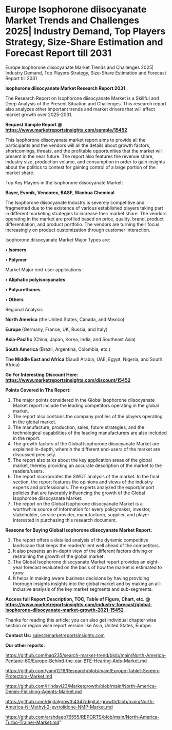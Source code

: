 # Europe Isophorone diisocyanate Market Trends and Challenges 2025| Industry Demand, Top Players Strategy, Size-Share Estimation and Forecast Report till 2031
Europe Isophorone diisocyanate Market Trends and Challenges 2025| Industry Demand, Top Players Strategy, Size-Share Estimation and Forecast Report till 2031

<strong>Isophorone diisocyanate Market Research Report 2031</strong>

The Research Report on Isophorone diisocyanate Market is a Skillful and Deep Analysis of the Present Situation and Challenges. This research report also analyzes other important trends and market drivers that will affect market growth over 2025-2031.

<strong>Request Sample Report @ <a href=https://www.marketreportsinsights.com/sample/15452>https://www.marketreportsinsights.com/sample/15452</a></strong>

This Isophorone diisocyanate market report aims to provide all the participants and the vendors will all the details about growth factors, shortcomings, threats, and the profitable opportunities that the market will present in the near future. The report also features the revenue share, industry size, production volume, and consumption in order to gain insights about the politics to contest for gaining control of a large portion of the market share.

Top Key Players in the Isophorone diisocyanate Market:

<strong>Bayer, Evonik, Vencorex, BASF, Wanhua Chemical</strong>

The Isophorone diisocyanate Industry is severely competitive and fragmented due to the existence of various established players taking part in different marketing strategies to increase their market share. The vendors operating in the market are profiled based on price, quality, brand, product differentiation, and product portfolio. The vendors are turning their focus increasingly on product customization through customer interaction.

Isophorone diisocyanate Market Major Types are:

<strong>• Isomers

• Polymer</strong>

Market Major end-user applications :

<strong>• Aliphatic polyisocyanates

• Polyurethanes

• Others</strong>

Regional Analysis

</u><strong><b>North America</b></strong> (the United States, Canada, and Mexico)

<strong><b>Europe </b></strong>(Germany, France, UK, Russia, and Italy)

<strong><b>Asia-Pacific</b></strong> (China, Japan, Korea, India, and Southeast Asia)

<strong><b>South America</b></strong> (Brazil, Argentina, Colombia, etc.)

<strong><b>The Middle East and Africa</b></strong> (Saudi Arabia, UAE, Egypt, Nigeria, and South Africa)

<strong>Go For Interesting Discount Here: <a href=https://www.marketreportsinsights.com/discount/15452>https://www.marketreportsinsights.com/discount/15452</a></strong>

<strong>Points Covered in The Report:</strong>
<ol>
  <li>The major points considered in the Global Isophorone diisocyanate Market report include the leading competitors operating in the global market.</li>
  <li>The report also contains the company profiles of the players operating in the global market.</li>
  <li>The manufacture, production, sales, future strategies, and the technological capabilities of the leading manufacturers are also included in the report.</li>
  <li>The growth factors of the Global Isophorone diisocyanate Market are explained in-depth, wherein the different end-users of the market are discussed precisely.</li>
  <li>The report also talks about the key application areas of the global market, thereby providing an accurate description of the market to the readers/users.</li>
  <li>The report incorporates the SWOT analysis of the market. In the final section, the report features the opinions and views of the industry experts and professionals. The experts analyzed the export/import policies that are favorably influencing the growth of the Global Isophorone diisocyanate Market.</li>
  <li>The report on the Global Isophorone diisocyanate Market is a worthwhile source of information for every policymaker, investor, stakeholder, service provider, manufacturer, supplier, and player interested in purchasing this research document.</li>
</ol>
<strong>Reasons for Buying Global Isophorone diisocyanate Market Report:</strong>

<ol>
  <li>The report offers a detailed analysis of the dynamic competitive landscape that keeps the reader/client well ahead of the competitors.</li>
  <li>It also presents an in-depth view of the different factors driving or restraining the growth of the global market.</li>
  <li>The Global Isophorone diisocyanate Market report provides an eight-year forecast evaluated on the basis of how the market is estimated to grow.</li>
  <li>It helps in making aware business decisions by having providing thorough insights insights into the global market and by making an all-inclusive analysis of the key market segments and sub-segments.</li>
</ol>
<strong>Access full Report Description, TOC, Table of Figure, Chart, etc. @ <a href=https://www.marketreportsinsights.com/industry-forecast/global-isophorone-diisocyanate-market-growth-2021-15452>https://www.marketreportsinsights.com/industry-forecast/global-isophorone-diisocyanate-market-growth-2021-15452</a></strong>


Thanks for reading this article; you can also get individual chapter wise section or region wise report version like Asia, United States, Europe.

<strong>Contact Us:</strong>
sales@marketreportsinsights.com

<strong>Our other reports:</strong>

<a href=https://github.com/haq235/search-market-trend/blob/main/North-America-Pentane-60/Europe-Behind-the-ear-BTE-Hearing-Aids-Market.md>https://github.com/haq235/search-market-trend/blob/main/North-America-Pentane-60/Europe-Behind-the-ear-BTE-Hearing-Aids-Market.md</a>

<a href=https://github.com/yami1218/Research/blob/main/Europe-Tablet-Screen-Protectors-Market.md>https://github.com/yami1218/Research/blob/main/Europe-Tablet-Screen-Protectors-Market.md</a>

<a href=https://github.com/Hindavi23/Marketgrowth/blob/main/North-America-Denim-Finishing-Agents-Market.md>https://github.com/Hindavi23/Marketgrowth/blob/main/North-America-Denim-Finishing-Agents-Market.md</a>

<a href=https://github.com/digitalgrowth4347/digital-growth/blob/main/North-America-N-Methyl-2-pyrrolidone-NMP-Market.md>https://github.com/digitalgrowth4347/digital-growth/blob/main/North-America-N-Methyl-2-pyrrolidone-NMP-Market.md</a>

<a href=https://github.com/arshdeep76555/REPORTS/blob/main/North-America-Turbo-Trainer-Market.md>https://github.com/arshdeep76555/REPORTS/blob/main/North-America-Turbo-Trainer-Market.md</a>"
